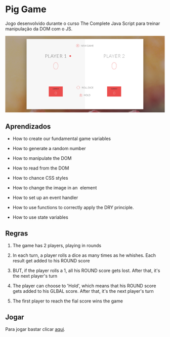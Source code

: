 # Pig Game

Jogo desenvolvido durante o curso The Complete Java Script para treinar manipulação da DOM com o JS. 

![Game](https://github.com/ChristySchott/pig-game-dom.github.io/blob/master/game.PNG)


## Aprendizados

- How to create our fundamental game variables

- How to generate a random number

- How to manipulate the DOM 

- How to read from the DOM

- How to chance CSS styles

- How to change the image in an <img> element

- How to set up an event handler

- How to use functions to correctly apply the DRY principle.

- How to use state variables

## Regras 

1. The game has 2 players, playing in rounds

2. In each turn, a player rolls a dice as many times as he whishes. Each result get added to his ROUND score

3. BUT, if the player rolls a 1, all his ROUND score gets lost. After that, it's the next player's turn

4. The player can choose to 'Hold', which means that his ROUND score gets added to his GLBAL score. After that, it's the next player's turn

5. The first player to reach the fial score wins the game

## Jogar

Para jogar bastar clicar [aqui](https://christyschott.github.io/pig-game-dom.github.io/).

